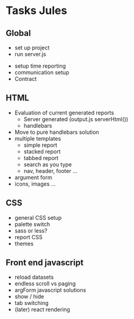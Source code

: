 # Tasks Jules

## Global

+ set up project
+ run server.js
- setup time reporting
- communication setup
- Contract  

## HTML

- Evaluation of current generated reports
    - Server generated  (output.js serverHtml())
    - handlebars
- Move to pure handlebars solution 
- multiple templates
    - simple report
    - stacked report
    - tabbed report
    - search as you type
    - nav, header, footer ...
- argument form       
- icons, images ...

## CSS

- general CSS setup
- palette switch
- sass or less?
- report CSS
- themes

## Front end javascript 

- reload datasets
- endless scroll vs paging
- argForm javascript solutions
- show / hide
- tab switching
- (later) react rendering
